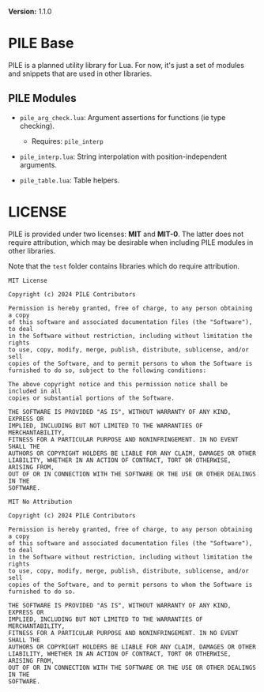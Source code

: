**Version:** 1.1.0

# PILE Base

PILE is a planned utility library for Lua. For now, it's just a set of modules and snippets that are used in other libraries.

## PILE Modules

* `pile_arg_check.lua`: Argument assertions for functions (ie type checking).
  * Requires: `pile_interp`

* `pile_interp.lua`: String interpolation with position-independent arguments.

* `pile_table.lua`: Table helpers.


# LICENSE

PILE is provided under two licenses: **MIT** and **MIT-0**. The latter does not require attribution, which may be desirable when including PILE modules in other libraries.

Note that the `test` folder contains libraries which do require attribution.

```
MIT License

Copyright (c) 2024 PILE Contributors

Permission is hereby granted, free of charge, to any person obtaining a copy
of this software and associated documentation files (the "Software"), to deal
in the Software without restriction, including without limitation the rights
to use, copy, modify, merge, publish, distribute, sublicense, and/or sell
copies of the Software, and to permit persons to whom the Software is
furnished to do so, subject to the following conditions:

The above copyright notice and this permission notice shall be included in all
copies or substantial portions of the Software.

THE SOFTWARE IS PROVIDED "AS IS", WITHOUT WARRANTY OF ANY KIND, EXPRESS OR
IMPLIED, INCLUDING BUT NOT LIMITED TO THE WARRANTIES OF MERCHANTABILITY,
FITNESS FOR A PARTICULAR PURPOSE AND NONINFRINGEMENT. IN NO EVENT SHALL THE
AUTHORS OR COPYRIGHT HOLDERS BE LIABLE FOR ANY CLAIM, DAMAGES OR OTHER
LIABILITY, WHETHER IN AN ACTION OF CONTRACT, TORT OR OTHERWISE, ARISING FROM,
OUT OF OR IN CONNECTION WITH THE SOFTWARE OR THE USE OR OTHER DEALINGS IN THE
SOFTWARE.
```


```
MIT No Attribution

Copyright (c) 2024 PILE Contributors

Permission is hereby granted, free of charge, to any person obtaining a copy
of this software and associated documentation files (the "Software"), to deal
in the Software without restriction, including without limitation the rights
to use, copy, modify, merge, publish, distribute, sublicense, and/or sell
copies of the Software, and to permit persons to whom the Software is
furnished to do so.

THE SOFTWARE IS PROVIDED "AS IS", WITHOUT WARRANTY OF ANY KIND, EXPRESS OR
IMPLIED, INCLUDING BUT NOT LIMITED TO THE WARRANTIES OF MERCHANTABILITY,
FITNESS FOR A PARTICULAR PURPOSE AND NONINFRINGEMENT. IN NO EVENT SHALL THE
AUTHORS OR COPYRIGHT HOLDERS BE LIABLE FOR ANY CLAIM, DAMAGES OR OTHER
LIABILITY, WHETHER IN AN ACTION OF CONTRACT, TORT OR OTHERWISE, ARISING FROM,
OUT OF OR IN CONNECTION WITH THE SOFTWARE OR THE USE OR OTHER DEALINGS IN THE
SOFTWARE.
```
